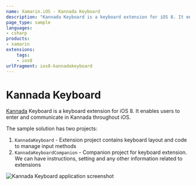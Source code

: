 ```yaml
---
name: Xamarin.iOS - Kannada Keyboard
description: "Kannada Keyboard is a keyboard extension for iOS 8. It enables users to enter and communicate in Kannada throughout iOS (iOS8)"
page_type: sample
languages:
- csharp
products:
- xamarin
extensions:
    tags:
    - ios8
urlFragment: ios8-kannadakeyboard
---
```

# Kannada Keyboard

[Kannada](http://en.wikipedia.org/wiki/Kannada_language) Keyboard is a keyboard extension for iOS 8. It enables users to enter and communicate in Kannada throughout iOS.

The sample solution has two projects:

1. `KannadaKeyboard` - Extension project contains keyboard layout and code to manage input methods
2. `KannadaKeyboardCompanion` - Companion project for keyboard extension. We can have instructions, setting and any other information related to extensions

![Kannada Keyboard application screenshot](Screenshots/all-small.png "Kannada Keyboard application screenshot")
